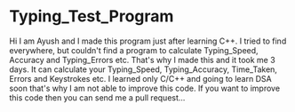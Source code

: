 # Typing_Test_Program
Hi I am Ayush and I made this program just after learning C++. 
I tried to find everywhere, but couldn't find a program to calculate Typing_Speed, Accuracy and Typing_Errors etc. 
That's why I made this and it took me 3 days. 
It can calculate your Typing_Speed, Typing_Accuracy, Time_Taken, Errors and Keystrokes etc. 
I learned only C/C++ and going to learn DSA soon that's why I am not able to improve this code. 
If you want to improve this code then you can send me a pull request... 
